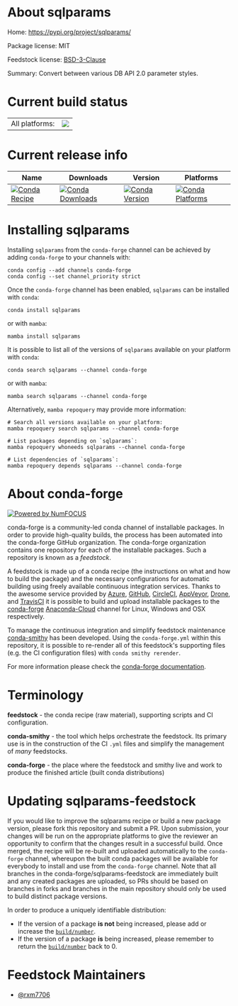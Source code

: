 About sqlparams
===============

Home: https://pypi.org/project/sqlparams/

Package license: MIT

Feedstock license: [BSD-3-Clause](https://github.com/conda-forge/sqlparams-feedstock/blob/main/LICENSE.txt)

Summary: Convert between various DB API 2.0 parameter styles.

Current build status
====================


<table><tr><td>All platforms:</td>
    <td>
      <a href="https://dev.azure.com/conda-forge/feedstock-builds/_build/latest?definitionId=18423&branchName=main">
        <img src="https://dev.azure.com/conda-forge/feedstock-builds/_apis/build/status/sqlparams-feedstock?branchName=main">
      </a>
    </td>
  </tr>
</table>

Current release info
====================

| Name | Downloads | Version | Platforms |
| --- | --- | --- | --- |
| [![Conda Recipe](https://img.shields.io/badge/recipe-sqlparams-green.svg)](https://anaconda.org/conda-forge/sqlparams) | [![Conda Downloads](https://img.shields.io/conda/dn/conda-forge/sqlparams.svg)](https://anaconda.org/conda-forge/sqlparams) | [![Conda Version](https://img.shields.io/conda/vn/conda-forge/sqlparams.svg)](https://anaconda.org/conda-forge/sqlparams) | [![Conda Platforms](https://img.shields.io/conda/pn/conda-forge/sqlparams.svg)](https://anaconda.org/conda-forge/sqlparams) |

Installing sqlparams
====================

Installing `sqlparams` from the `conda-forge` channel can be achieved by adding `conda-forge` to your channels with:

```
conda config --add channels conda-forge
conda config --set channel_priority strict
```

Once the `conda-forge` channel has been enabled, `sqlparams` can be installed with `conda`:

```
conda install sqlparams
```

or with `mamba`:

```
mamba install sqlparams
```

It is possible to list all of the versions of `sqlparams` available on your platform with `conda`:

```
conda search sqlparams --channel conda-forge
```

or with `mamba`:

```
mamba search sqlparams --channel conda-forge
```

Alternatively, `mamba repoquery` may provide more information:

```
# Search all versions available on your platform:
mamba repoquery search sqlparams --channel conda-forge

# List packages depending on `sqlparams`:
mamba repoquery whoneeds sqlparams --channel conda-forge

# List dependencies of `sqlparams`:
mamba repoquery depends sqlparams --channel conda-forge
```


About conda-forge
=================

[![Powered by
NumFOCUS](https://img.shields.io/badge/powered%20by-NumFOCUS-orange.svg?style=flat&colorA=E1523D&colorB=007D8A)](https://numfocus.org)

conda-forge is a community-led conda channel of installable packages.
In order to provide high-quality builds, the process has been automated into the
conda-forge GitHub organization. The conda-forge organization contains one repository
for each of the installable packages. Such a repository is known as a *feedstock*.

A feedstock is made up of a conda recipe (the instructions on what and how to build
the package) and the necessary configurations for automatic building using freely
available continuous integration services. Thanks to the awesome service provided by
[Azure](https://azure.microsoft.com/en-us/services/devops/), [GitHub](https://github.com/),
[CircleCI](https://circleci.com/), [AppVeyor](https://www.appveyor.com/),
[Drone](https://cloud.drone.io/welcome), and [TravisCI](https://travis-ci.com/)
it is possible to build and upload installable packages to the
[conda-forge](https://anaconda.org/conda-forge) [Anaconda-Cloud](https://anaconda.org/)
channel for Linux, Windows and OSX respectively.

To manage the continuous integration and simplify feedstock maintenance
[conda-smithy](https://github.com/conda-forge/conda-smithy) has been developed.
Using the ``conda-forge.yml`` within this repository, it is possible to re-render all of
this feedstock's supporting files (e.g. the CI configuration files) with ``conda smithy rerender``.

For more information please check the [conda-forge documentation](https://conda-forge.org/docs/).

Terminology
===========

**feedstock** - the conda recipe (raw material), supporting scripts and CI configuration.

**conda-smithy** - the tool which helps orchestrate the feedstock.
                   Its primary use is in the construction of the CI ``.yml`` files
                   and simplify the management of *many* feedstocks.

**conda-forge** - the place where the feedstock and smithy live and work to
                  produce the finished article (built conda distributions)


Updating sqlparams-feedstock
============================

If you would like to improve the sqlparams recipe or build a new
package version, please fork this repository and submit a PR. Upon submission,
your changes will be run on the appropriate platforms to give the reviewer an
opportunity to confirm that the changes result in a successful build. Once
merged, the recipe will be re-built and uploaded automatically to the
`conda-forge` channel, whereupon the built conda packages will be available for
everybody to install and use from the `conda-forge` channel.
Note that all branches in the conda-forge/sqlparams-feedstock are
immediately built and any created packages are uploaded, so PRs should be based
on branches in forks and branches in the main repository should only be used to
build distinct package versions.

In order to produce a uniquely identifiable distribution:
 * If the version of a package **is not** being increased, please add or increase
   the [``build/number``](https://docs.conda.io/projects/conda-build/en/latest/resources/define-metadata.html#build-number-and-string).
 * If the version of a package **is** being increased, please remember to return
   the [``build/number``](https://docs.conda.io/projects/conda-build/en/latest/resources/define-metadata.html#build-number-and-string)
   back to 0.

Feedstock Maintainers
=====================

* [@rxm7706](https://github.com/rxm7706/)


